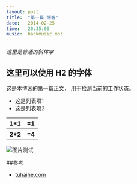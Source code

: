 ```yaml
---
layout: post
title:  "第一篇 博客"
date:   2014-02-25
time:   20:35:00
music:  backmusic.mp3
---
```


*这里是普通的斜体字*
## 这里可以使用 H2 的字体


这是本博客的第一篇正文，
用于检测当前的工作状态。

<ul>
<li>这是列表项1</li> 
<li>这是列表项2</li>
</ul>

<table>
<tr>
<th>1*1</th>
<th> =1</th>
</tr>
<tr>
<th>2*2</th>
<th> =4</th>
</tr>
</table>

<img src="http://rootkiter.github.io/image/test.jpg" title="图片测试" align="center">

##参考

* [tuhaihe.com][1]

[1]: http://tuhaihe.com


